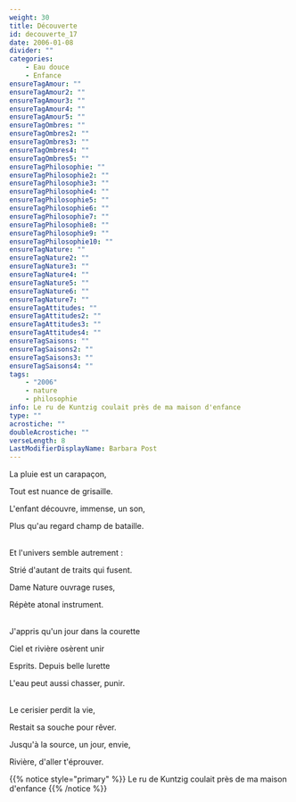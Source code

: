 ```yaml
---
weight: 30
title: Découverte
id: decouverte_17
date: 2006-01-08
divider: ""
categories:
    - Eau douce
    - Enfance
ensureTagAmour: ""
ensureTagAmour2: ""
ensureTagAmour3: ""
ensureTagAmour4: ""
ensureTagAmour5: ""
ensureTagOmbres: ""
ensureTagOmbres2: ""
ensureTagOmbres3: ""
ensureTagOmbres4: ""
ensureTagOmbres5: ""
ensureTagPhilosophie: ""
ensureTagPhilosophie2: ""
ensureTagPhilosophie3: ""
ensureTagPhilosophie4: ""
ensureTagPhilosophie5: ""
ensureTagPhilosophie6: ""
ensureTagPhilosophie7: ""
ensureTagPhilosophie8: ""
ensureTagPhilosophie9: ""
ensureTagPhilosophie10: ""
ensureTagNature: ""
ensureTagNature2: ""
ensureTagNature3: ""
ensureTagNature4: ""
ensureTagNature5: ""
ensureTagNature6: ""
ensureTagNature7: ""
ensureTagAttitudes: ""
ensureTagAttitudes2: ""
ensureTagAttitudes3: ""
ensureTagAttitudes4: ""
ensureTagSaisons: ""
ensureTagSaisons2: ""
ensureTagSaisons3: ""
ensureTagSaisons4: ""
tags:
    - "2006"
    - nature
    - philosophie
info: Le ru de Kuntzig coulait près de ma maison d'enfance
type: ""
acrostiche: ""
doubleAcrostiche: ""
verseLength: 8
LastModifierDisplayName: Barbara Post
---
```

La pluie est un carapaçon,

Tout est nuance de grisaille.

L'enfant découvre, immense, un son,

Plus qu'au regard champ de bataille.

 \
Et l'univers semble autrement :

Strié d'autant de traits qui fusent.

Dame Nature ouvrage ruses,

Répète atonal instrument.

 \
J'appris qu'un jour dans la courette

Ciel et rivière osèrent unir

Esprits. Depuis belle lurette

L'eau peut aussi chasser, punir.

 \
Le cerisier perdit la vie,

Restait sa souche pour rêver.

Jusqu'à la source, un jour, envie,

Rivière, d'aller t'éprouver.

<!-- FM:Snippet:Start data:{"id":"_simpleNotice","fields":[{"name":"content","value":"Le ruisseau le Helpert coulait près de ma maison d'enfance"}]} -->
{{% notice style="primary" %}}
Le ru de Kuntzig coulait près de ma maison d'enfance
{{% /notice %}}
<!-- FM:Snippet:End -->